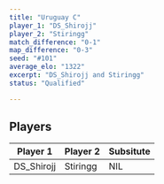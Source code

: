 ```yaml
---
title: "Uruguay C"
player_1: "DS_Shirojj"
player_2: "Stiringg"
match_difference: "0-1"
map_difference: "0-3"
seed: "#101"
average_elo: "1322"
excerpt: "DS_Shirojj and Stiringg"
status: "Qualified"

---
```

## Players

| Player 1 | Player 2 | Subsitute |
| -- | -- | -- |
| DS_Shirojj | Stiringg | NIL |
